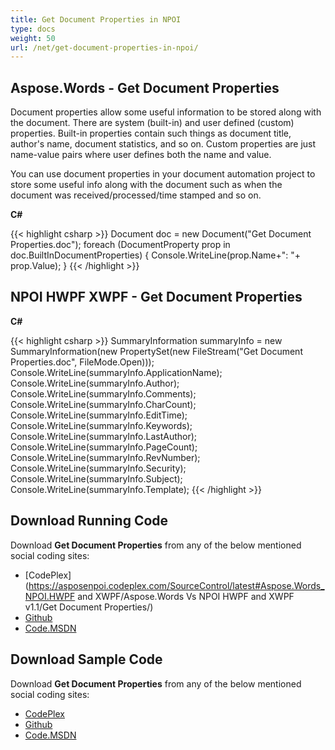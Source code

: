 ```yaml
---
title: Get Document Properties in NPOI
type: docs
weight: 50
url: /net/get-document-properties-in-npoi/
---
```


## **Aspose.Words - Get Document Properties**
Document properties allow some useful information to be stored along with the document. There are system (built-in) and user defined (custom) properties. Built-in properties contain such things as document title, author's name, document statistics, and so on. Custom properties are just name-value pairs where user defines both the name and value.

You can use document properties in your document automation project to store some useful info along with the document such as when the document was received/processed/time stamped and so on.

**C#**

{{< highlight csharp >}}
  Document doc = new Document("Get Document Properties.doc");
  foreach (DocumentProperty prop in doc.BuiltInDocumentProperties)
  {
      Console.WriteLine(prop.Name+": "+ prop.Value);
  }
{{< /highlight >}}
## **NPOI HWPF XWPF - Get Document Properties**
**C#**

{{< highlight csharp >}}
 SummaryInformation summaryInfo = new SummaryInformation(new PropertySet(new FileStream("Get Document Properties.doc", FileMode.Open)));
 Console.WriteLine(summaryInfo.ApplicationName);
 Console.WriteLine(summaryInfo.Author);
 Console.WriteLine(summaryInfo.Comments);
 Console.WriteLine(summaryInfo.CharCount);
 Console.WriteLine(summaryInfo.EditTime);
 Console.WriteLine(summaryInfo.Keywords);
 Console.WriteLine(summaryInfo.LastAuthor);
 Console.WriteLine(summaryInfo.PageCount);
 Console.WriteLine(summaryInfo.RevNumber);
 Console.WriteLine(summaryInfo.Security);
 Console.WriteLine(summaryInfo.Subject);
 Console.WriteLine(summaryInfo.Template);
{{< /highlight >}}
## **Download Running Code**
Download **Get Document Properties** from any of the below mentioned social coding sites:

- [CodePlex](https://asposenpoi.codeplex.com/SourceControl/latest#Aspose.Words_NPOI.HWPF and XWPF/Aspose.Words Vs NPOI HWPF and XWPF v1.1/Get Document Properties/)
- [Github](https://github.com/aspose-words/Aspose.Words-for-.NET/tree/master/Plugins/NPOI/Aspose.Words%20Vs%20NPOI%20HWPF%20and%20XWPF%20v1.1/Get%20Document%20Properties)
- [Code.MSDN](https://code.msdn.microsoft.com/AsposeWords-vs-NPOI-HWPF-1ac73164/view/SourceCode#content)
## **Download Sample Code**
Download **Get Document Properties** from any of the below mentioned social coding sites:

- [CodePlex](https://asposenpoi.codeplex.com/releases/view/617696)
- [Github](https://github.com/aspose-words/Aspose.Words-for-.NET/releases/tag/AsposeWordsVsNPOIHWPFandXWPF1.1)
- [Code.MSDN](https://code.msdn.microsoft.com/AsposeWords-vs-NPOI-HWPF-1ac73164/view/SourceCode#content)
